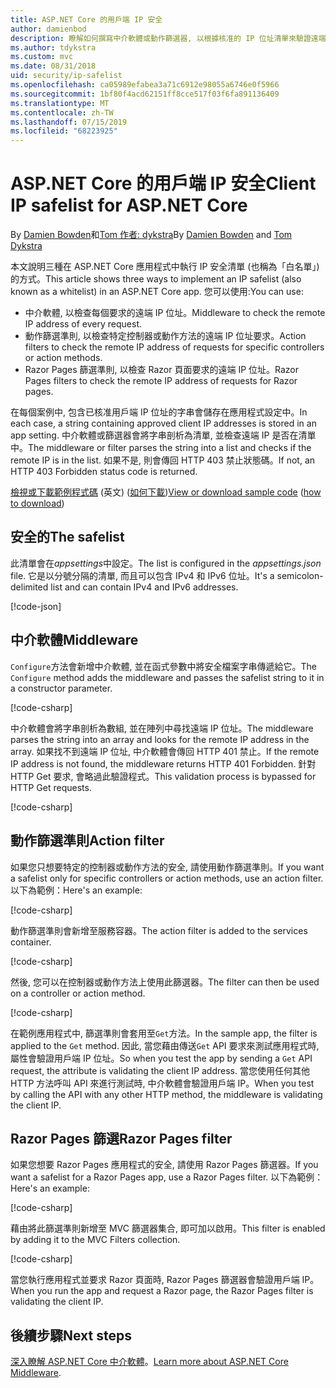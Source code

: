 ```yaml
---
title: ASP.NET Core 的用戶端 IP 安全
author: damienbod
description: 瞭解如何撰寫中介軟體或動作篩選器, 以根據核准的 IP 位址清單來驗證遠端 IP 位址。
ms.author: tdykstra
ms.custom: mvc
ms.date: 08/31/2018
uid: security/ip-safelist
ms.openlocfilehash: ca05989efabea3a71c6912e98055a6746e0f5966
ms.sourcegitcommit: 1bf80f4acd62151ff8cce517f03f6fa891136409
ms.translationtype: MT
ms.contentlocale: zh-TW
ms.lasthandoff: 07/15/2019
ms.locfileid: "68223925"
---
```

# <a name="client-ip-safelist-for-aspnet-core"></a><span data-ttu-id="6317f-103">ASP.NET Core 的用戶端 IP 安全</span><span class="sxs-lookup"><span data-stu-id="6317f-103">Client IP safelist for ASP.NET Core</span></span>

<span data-ttu-id="6317f-104">By [Damien Bowden](https://twitter.com/damien_bod)和[Tom 作者: dykstra](https://github.com/tdykstra)</span><span class="sxs-lookup"><span data-stu-id="6317f-104">By [Damien Bowden](https://twitter.com/damien_bod) and [Tom Dykstra](https://github.com/tdykstra)</span></span>
 
<span data-ttu-id="6317f-105">本文說明三種在 ASP.NET Core 應用程式中執行 IP 安全清單 (也稱為「白名單」) 的方式。</span><span class="sxs-lookup"><span data-stu-id="6317f-105">This article shows three ways to implement an IP safelist (also known as a whitelist) in an ASP.NET Core app.</span></span> <span data-ttu-id="6317f-106">您可以使用:</span><span class="sxs-lookup"><span data-stu-id="6317f-106">You can use:</span></span>

* <span data-ttu-id="6317f-107">中介軟體, 以檢查每個要求的遠端 IP 位址。</span><span class="sxs-lookup"><span data-stu-id="6317f-107">Middleware to check the remote IP address of every request.</span></span>
* <span data-ttu-id="6317f-108">動作篩選準則, 以檢查特定控制器或動作方法的遠端 IP 位址要求。</span><span class="sxs-lookup"><span data-stu-id="6317f-108">Action filters to check the remote IP address of requests for specific controllers or action methods.</span></span>
* <span data-ttu-id="6317f-109">Razor Pages 篩選準則, 以檢查 Razor 頁面要求的遠端 IP 位址。</span><span class="sxs-lookup"><span data-stu-id="6317f-109">Razor Pages filters to check the remote IP address of requests for Razor pages.</span></span>

<span data-ttu-id="6317f-110">在每個案例中, 包含已核准用戶端 IP 位址的字串會儲存在應用程式設定中。</span><span class="sxs-lookup"><span data-stu-id="6317f-110">In each case, a string containing approved client IP addresses is stored in an app setting.</span></span> <span data-ttu-id="6317f-111">中介軟體或篩選器會將字串剖析為清單, 並檢查遠端 IP 是否在清單中。</span><span class="sxs-lookup"><span data-stu-id="6317f-111">The middleware or filter parses the string into a list and checks if the remote IP is in the list.</span></span> <span data-ttu-id="6317f-112">如果不是, 則會傳回 HTTP 403 禁止狀態碼。</span><span class="sxs-lookup"><span data-stu-id="6317f-112">If not, an HTTP 403 Forbidden status code is returned.</span></span>

<span data-ttu-id="6317f-113">[檢視或下載範例程式碼](https://github.com/aspnet/AspNetCore.Docs/tree/master/aspnetcore/security/ip-safelist/samples/2.x/ClientIpAspNetCore) \(英文\) ([如何下載](xref:index#how-to-download-a-sample))</span><span class="sxs-lookup"><span data-stu-id="6317f-113">[View or download sample code](https://github.com/aspnet/AspNetCore.Docs/tree/master/aspnetcore/security/ip-safelist/samples/2.x/ClientIpAspNetCore) ([how to download](xref:index#how-to-download-a-sample))</span></span>

## <a name="the-safelist"></a><span data-ttu-id="6317f-114">安全的</span><span class="sxs-lookup"><span data-stu-id="6317f-114">The safelist</span></span>

<span data-ttu-id="6317f-115">此清單會在*appsettings*中設定。</span><span class="sxs-lookup"><span data-stu-id="6317f-115">The list is configured in the *appsettings.json* file.</span></span> <span data-ttu-id="6317f-116">它是以分號分隔的清單, 而且可以包含 IPv4 和 IPv6 位址。</span><span class="sxs-lookup"><span data-stu-id="6317f-116">It's a semicolon-delimited list and can contain IPv4 and IPv6 addresses.</span></span>

[!code-json[](ip-safelist/samples/2.x/ClientIpAspNetCore/appsettings.json?highlight=2)]

## <a name="middleware"></a><span data-ttu-id="6317f-117">中介軟體</span><span class="sxs-lookup"><span data-stu-id="6317f-117">Middleware</span></span>

<span data-ttu-id="6317f-118">`Configure`方法會新增中介軟體, 並在函式參數中將安全檔案字串傳遞給它。</span><span class="sxs-lookup"><span data-stu-id="6317f-118">The `Configure` method adds the middleware and passes the safelist string to it in a constructor parameter.</span></span>

[!code-csharp[](ip-safelist/samples/2.x/ClientIpAspNetCore/Startup.cs?name=snippet_Configure&highlight=10)]

<span data-ttu-id="6317f-119">中介軟體會將字串剖析為數組, 並在陣列中尋找遠端 IP 位址。</span><span class="sxs-lookup"><span data-stu-id="6317f-119">The middleware parses the string into an array and looks for the remote IP address in the array.</span></span> <span data-ttu-id="6317f-120">如果找不到遠端 IP 位址, 中介軟體會傳回 HTTP 401 禁止。</span><span class="sxs-lookup"><span data-stu-id="6317f-120">If the remote IP address is not found, the middleware returns HTTP 401 Forbidden.</span></span> <span data-ttu-id="6317f-121">針對 HTTP Get 要求, 會略過此驗證程式。</span><span class="sxs-lookup"><span data-stu-id="6317f-121">This validation process is bypassed for HTTP Get requests.</span></span>

[!code-csharp[](ip-safelist/samples/2.x/ClientIpAspNetCore/AdminSafeListMiddleware.cs?name=snippet_ClassOnly)]

## <a name="action-filter"></a><span data-ttu-id="6317f-122">動作篩選準則</span><span class="sxs-lookup"><span data-stu-id="6317f-122">Action filter</span></span>

<span data-ttu-id="6317f-123">如果您只想要特定的控制器或動作方法的安全, 請使用動作篩選準則。</span><span class="sxs-lookup"><span data-stu-id="6317f-123">If you want a safelist only for specific controllers or action methods, use an action filter.</span></span> <span data-ttu-id="6317f-124">以下為範例：</span><span class="sxs-lookup"><span data-stu-id="6317f-124">Here's an example:</span></span> 

[!code-csharp[](ip-safelist/samples/2.x/ClientIpAspNetCore/Filters/ClientIdCheckFilter.cs)]

<span data-ttu-id="6317f-125">動作篩選準則會新增至服務容器。</span><span class="sxs-lookup"><span data-stu-id="6317f-125">The action filter is added to the services container.</span></span>

[!code-csharp[](ip-safelist/samples/2.x/ClientIpAspNetCore/Startup.cs?name=snippet_ConfigureServices&highlight=3)]

<span data-ttu-id="6317f-126">然後, 您可以在控制器或動作方法上使用此篩選器。</span><span class="sxs-lookup"><span data-stu-id="6317f-126">The filter can then be used on a controller or action method.</span></span>

[!code-csharp[](ip-safelist/samples/2.x/ClientIpAspNetCore/Controllers/ValuesController.cs?name=snippet_Filter&highlight=1)]

<span data-ttu-id="6317f-127">在範例應用程式中, 篩選準則會套用至`Get`方法。</span><span class="sxs-lookup"><span data-stu-id="6317f-127">In the sample app, the filter is applied to the `Get` method.</span></span> <span data-ttu-id="6317f-128">因此, 當您藉由傳送`Get` API 要求來測試應用程式時, 屬性會驗證用戶端 IP 位址。</span><span class="sxs-lookup"><span data-stu-id="6317f-128">So when you test the app by sending a `Get` API request, the attribute is validating the client IP address.</span></span> <span data-ttu-id="6317f-129">當您使用任何其他 HTTP 方法呼叫 API 來進行測試時, 中介軟體會驗證用戶端 IP。</span><span class="sxs-lookup"><span data-stu-id="6317f-129">When you test by calling the API with any other HTTP method, the middleware is validating the client IP.</span></span>

## <a name="razor-pages-filter"></a><span data-ttu-id="6317f-130">Razor Pages 篩選</span><span class="sxs-lookup"><span data-stu-id="6317f-130">Razor Pages filter</span></span> 

<span data-ttu-id="6317f-131">如果您想要 Razor Pages 應用程式的安全, 請使用 Razor Pages 篩選器。</span><span class="sxs-lookup"><span data-stu-id="6317f-131">If you want a safelist for a Razor Pages app, use a Razor Pages filter.</span></span> <span data-ttu-id="6317f-132">以下為範例：</span><span class="sxs-lookup"><span data-stu-id="6317f-132">Here's an example:</span></span> 

[!code-csharp[](ip-safelist/samples/2.x/ClientIpAspNetCore/Filters/ClientIdCheckPageFilter.cs)]

<span data-ttu-id="6317f-133">藉由將此篩選準則新增至 MVC 篩選器集合, 即可加以啟用。</span><span class="sxs-lookup"><span data-stu-id="6317f-133">This filter is enabled by adding it to the MVC Filters collection.</span></span>

[!code-csharp[](ip-safelist/samples/2.x/ClientIpAspNetCore/Startup.cs?name=snippet_ConfigureServices&highlight=7-9)]

<span data-ttu-id="6317f-134">當您執行應用程式並要求 Razor 頁面時, Razor Pages 篩選器會驗證用戶端 IP。</span><span class="sxs-lookup"><span data-stu-id="6317f-134">When you run the app and request a Razor page, the Razor Pages filter is validating the client IP.</span></span>

## <a name="next-steps"></a><span data-ttu-id="6317f-135">後續步驟</span><span class="sxs-lookup"><span data-stu-id="6317f-135">Next steps</span></span>

<span data-ttu-id="6317f-136">[深入瞭解 ASP.NET Core 中介軟體](xref:fundamentals/middleware/index)。</span><span class="sxs-lookup"><span data-stu-id="6317f-136">[Learn more about ASP.NET Core Middleware](xref:fundamentals/middleware/index).</span></span>
